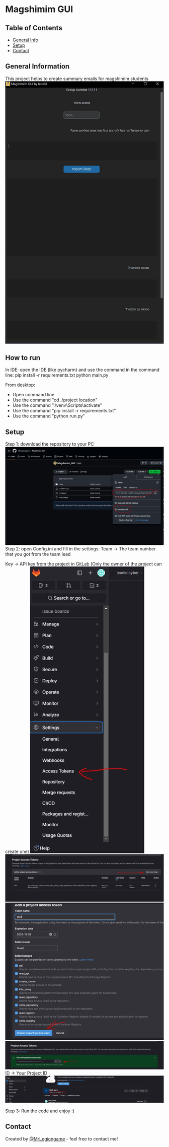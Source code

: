 # Magshimim GUI

## Table of Contents
* [General Info](#general-information)
* [Setup](#setup)
* [Contact](#contact)
<!-- * [License](#license) -->


## General Information
This project helps to create summary emails for magshimim students
<img src="./img/overview.JPG" alt="Alt text">
## How to run 
In IDE: 
open the IDE (like pycharm) and use the command in the command line: 
pip install -r requirements.txt
python main.py

From desktop: 
* Open command line
* Use the command "cd ./project location"
* Use the command ".\venv\Scripts\activate"
* Use the command "pip install -r requirements.txt"
* Use the command "python run.py"

## Setup


Step 1: 
download the repository to your PC
<img src="./img/step1.JPG" alt="Alt text">
Step 2: 
open Config.ini and fill in the settings: 
Team -> The team number that you got from the team lead

Key -> API key from the project in GitLab (Only the owner of the project can create one)
<img src="./img/step21.JPG" alt="Alt text">
<img src="./img/step22.JPG" alt="Alt text">
<img src="./img/23.JPG" alt="Alt text">
<img src="./img/24.JPG" alt="Alt text">
ID -> Your Project ID
<img src="./img/31.JPG" alt="Alt text">

Step 3: 
Run the code and enjoy :)
## Contact
Created by [@MrLegiongame](https://www.linkedin.com/in/leonid-vyushkov/) - feel free to contact me!

